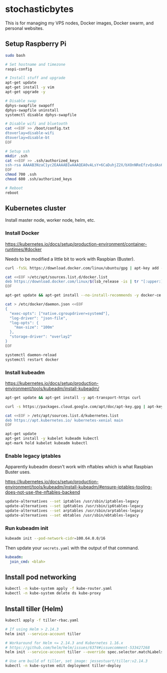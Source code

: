 # stochasticbytes

This is for managing my VPS nodes, Docker images, Docker swarm, and personal websites.

## Setup Raspberry Pi

```sh
sudo bash

# Set hostname and timezone
raspi-config

# Install stuff and upgrade
apt-get update
apt-get install -y vim
apt-get upgrade -y

# Disable swap
dphys-swapfile swapoff
dphys-swapfile uninstall
systemctl disable dphys-swapfile

# Disable wifi and bluetooth
cat <<EOF >> /boot/config.txt
dtoverlay=disable-wifi
dtoverlay=disable-bt
EOF

# Setup ssh
mkdir .ssh
cat <<EOF >> .ssh/authorized_keys
ssh-rsa AAAAB3NzaC1yc2EAAAABIwAAAQEA0vALsY+6CaDuhjZ2X/bXOnNReEfzvQsdAs6Iex0Hg/s+I4W3ydLk99turzYgic1jA4eshXhHPaY5Oh1Cs//6cmfdoB45u6uoqGdCzO/lVekYTE8wmoq4c7bUWv7nJT7VWH7xurGRIVlkXjy65Z9Jo//JBvnpYnWps79E9pHtbMiEhV5oWoa105GAyb3/RGJcnv0MaXkYpwEKiPyz9iPVhwDFzBfcfr7NPneFcWtvs9TimcrjWaUXGvEL+wDwNEyBkj5WJRMadl/PeKfGCESNAP00IKYO81MtX9eiGgA0mvOOm6cBWVcNezDxZOcrPuYTOGj2skz3s1vWDEgDXpcDiQ== cjbottaro
EOF
chmod 700 .ssh
chmod 600 .ssh/authorized_keys

# Reboot
reboot
```

## Kubernetes cluster

Install master node, worker node, helm, etc.

### Install Docker

https://kubernetes.io/docs/setup/production-environment/container-runtimes/#docker

Needs to be modified a little bit to work with Raspbian (Buster).

```sh
curl -fsSL https://download.docker.com/linux/ubuntu/gpg | apt-key add -

cat <<EOF >/etc/apt/sources.list.d/docker.list
deb https://download.docker.com/linux/$(lsb_release -is | tr "[:upper:]" "[:lower:]") $(lsb_release -cs) stable
EOF

apt-get update && apt-get install --no-install-recommends -y docker-ce

cat > /etc/docker/daemon.json <<EOF
{
  "exec-opts": ["native.cgroupdriver=systemd"],
  "log-driver": "json-file",
  "log-opts": {
    "max-size": "100m"
  },
  "storage-driver": "overlay2"
}
EOF

systemctl daemon-reload
systemctl restart docker
```

### Install kubeadm

https://kubernetes.io/docs/setup/production-environment/tools/kubeadm/install-kubeadm/

```sh
apt-get update && apt-get install -y apt-transport-https curl

curl -s https://packages.cloud.google.com/apt/doc/apt-key.gpg | apt-key add -

cat <<EOF > /etc/apt/sources.list.d/kubernetes.list
deb https://apt.kubernetes.io/ kubernetes-xenial main
EOF

apt-get update
apt-get install -y kubelet kubeadm kubectl
apt-mark hold kubelet kubeadm kubectl
```

### Enable legacy iptables

Apparently kubeadm doesn't work with nftables which is what Raspbian Buster uses.

https://kubernetes.io/docs/setup/production-environment/tools/kubeadm/install-kubeadm/#ensure-iptables-tooling-does-not-use-the-nftables-backend

```sh
update-alternatives --set iptables /usr/sbin/iptables-legacy
update-alternatives --set ip6tables /usr/sbin/ip6tables-legacy
update-alternatives --set arptables /usr/sbin/arptables-legacy
update-alternatives --set ebtables /usr/sbin/ebtables-legacy
```

### Run kubeadm init

```sh
kubeadm init --pod-network-cidr=100.64.0.0/16
```

Then update your `secrets.yaml` with the output of that command.
```yaml
kubeadm:
  join_cmd: <blah>
```

## Install pod networking

```sh
kubectl -n kube-system apply -f kube-router.yaml
kubectl -n kube-system delete ds kube-proxy
```

## Install tiller (Helm)

```sh
kubectl apply -f tiller-rbac.yaml

# If using Helm > 2.14.3
helm init --service-account tiller

# Workaround for Helm <= 2.14.3 and Kubernetes 1.16.x
# https://github.com/helm/helm/issues/6374#issuecomment-533427268
helm init --service-account tiller --override spec.selector.matchLabels.'name'='tiller',spec.selector.matchLabels.'app'='helm' --output yaml | sed 's@apiVersion: extensions/v1beta1@apiVersion: apps/v1@' | kubectl apply -f -

# Use arm build of tiller, set image: jessestuart/tiller:v2.14.3
kubectl -n kube-system edit deployment tiller-deploy
```